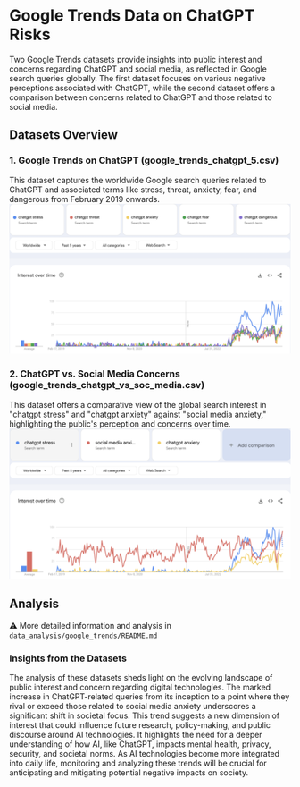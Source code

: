 # Google Trends Data on ChatGPT Risks

Two Google Trends datasets provide insights into public interest and concerns regarding ChatGPT and social media, as reflected in Google search queries globally. 
The first dataset focuses on various negative perceptions associated with ChatGPT, while the second dataset offers a comparison between concerns related to ChatGPT and those related to social media.

## Datasets Overview

### 1. Google Trends on ChatGPT (google_trends_chatgpt_5.csv)
This dataset captures the worldwide Google search queries related to ChatGPT and associated terms like stress, threat, anxiety, fear, and dangerous from February 2019 onwards.
![google_trends_chatgpt_5.png](../../data_analysis/google_trends/img/google_trends_chatgpt_5.png)

### 2. ChatGPT vs. Social Media Concerns (google_trends_chatgpt_vs_soc_media.csv)
This dataset offers a comparative view of the global search interest in "chatgpt stress" and "chatgpt anxiety" against "social media anxiety," highlighting the public's perception and concerns over time.
![google_trends_chatgpt_vs_soc_media.png](../../data_analysis/google_trends/img/google_trends_chatgpt_vs_soc_media.png)

## Analysis

⚠️ More detailed information and analysis in `data_analysis/google_trends/README.md`

### Insights from the Datasets

The analysis of these datasets sheds light on the evolving landscape of public interest and concern regarding digital technologies. The marked increase in ChatGPT-related queries from its inception to a point where they rival or exceed those related to social media anxiety underscores a significant shift in societal focus. This trend suggests a new dimension of interest that could influence future research, policy-making, and public discourse around AI technologies. It highlights the need for a deeper understanding of how AI, like ChatGPT, impacts mental health, privacy, security, and societal norms. As AI technologies become more integrated into daily life, monitoring and analyzing these trends will be crucial for anticipating and mitigating potential negative impacts on society.
